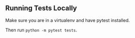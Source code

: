 ## Running Tests Locally

Make sure you are in a virtualenv and have pytest installed.

Then run `python -m pytest tests`.